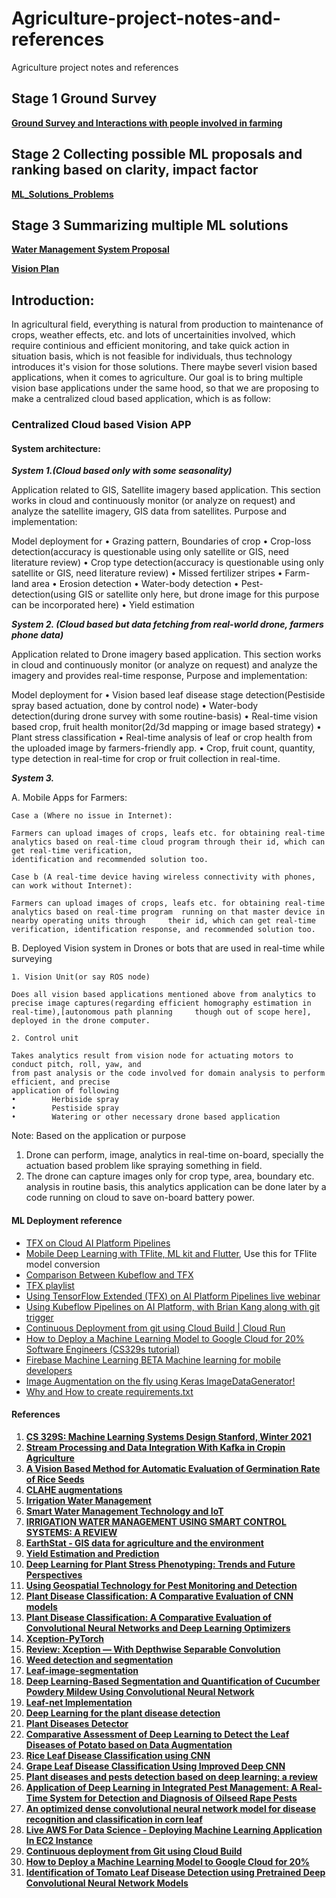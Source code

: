 # Agriculture-project-notes-and-references
Agriculture project notes and references

## Stage 1 Ground Survey

**[Ground Survey and Interactions with people involved in farming](https://github.com/sayan0506/Agriculture-project-notes-and-references/blob/main/Ground%20Survey.pdf)**

## Stage 2 Collecting possible ML proposals and ranking based on clarity, impact factor

**[ML_Solutions_Problems](https://docs.google.com/spreadsheets/d/1mgxP2OLr0P0VyUEZIh5kJLfJKdDNT26Pw5tVIWkwxsk/edit#gid=796617169)**

## Stage 3 Summarizing multiple ML solutions

**[Water Management System Proposal](https://github.com/sayan0506/Agriculture-project-notes-and-references/blob/main/Water%20Management%20Summarizations.pdf)**

**[Vision Plan](https://github.com/sayan0506/Agriculture-project-notes-and-references/blob/main/Satellite_vision_summary.pdf)**


## **Introduction:**

In agricultural field, everything is natural from production to maintenance of crops, weather effects, etc. and lots of uncertainities involved, which require continious and efficient monitoring, and take quick action in situation basis, which is not feasible for individuals, thus technology introduces it's vision for those solutions. There maybe severl vision based applications, when it comes to agriculture. Our goal is to bring multiple vision base applications under the same hood, so that we are proposing to make a centralized cloud based application, which is as follow:

### Centralized Cloud based Vision APP

#### System architecture:

***System 1.(Cloud based only with some seasonality)***

Application related to GIS, Satellite imagery based application. This section works in cloud and continuously monitor (or analyze on request) and analyze the satellite imagery, GIS data from satellites. Purpose and implementation:

Model deployment for 
•        Grazing pattern, Boundaries of crop
•        Crop-loss detection(accuracy is questionable using only satellite or GIS, need literature review)
•        Crop type detection(accuracy is questionable using only satellite or GIS, need literature review)
•        Missed fertilizer stripes
•        Farm-land area
•        Erosion detection
•        Water-body detection
•        Pest-detection(using GIS or satellite only here, but drone image for this purpose can be incorporated here)
•        Yield estimation

***System 2. (Cloud based but data fetching from real-world drone, farmers phone data)*** 

Application related to Drone imagery based application. This section works in cloud and continuously monitor (or analyze on request) and analyze the imagery and provides real-time response, Purpose and implementation:

Model deployment for
•        Vision based leaf disease stage detection(Pestiside spray based actuation, done by control node) 
•        Water-body detection(during drone survey with some routine-basis)
•        Real-time vision based crop, fruit health monitor(2d/3d mapping or image based strategy)
•        Plant stress classification
•        Real-time analysis of leaf or crop health from the uploaded image by farmers-friendly app. 
•        Crop, fruit count, quantity, type detection in real-time for crop or fruit collection in real-time.

***System 3.*** 

A. Mobile Apps for Farmers:

    Case a (Where no issue in Internet): 

    Farmers can upload images of crops, leafs etc. for obtaining real-time analytics based on real-time cloud program through their id, which can get real-time verification, 
    identification and recommended solution too.

    Case b (A real-time device having wireless connectivity with phones, can work without Internet):

    Farmers can upload images of crops, leafs etc. for obtaining real-time analytics based on real-time program  running on that master device in nearby operating units through     their id, which can get real-time verification, identification response, and recommended solution too.

B. Deployed Vision system in Drones or bots that are used in real-time while surveying

    1. Vision Unit(or say ROS node)
    
    Does all vision based applications mentioned above from analytics to precise image captures(regarding efficient homography estimation in real-time),[autonomous path planning     though out of scope here], deployed in the drone computer.
    
    2. Control unit

    Takes analytics result from vision node for actuating motors to conduct pitch, roll, yaw, and 
    from past analysis or the code involved for domain analysis to perform efficient, and precise
    application of following
    •        Herbiside spray
    •        Pestiside spray
    •        Watering or other necessary drone based application
   
   Note: Based on the application or purpose
   
   1. Drone can perform, image, analytics in real-time on-board, specially the actuation 
   based problem like spraying something in field.
   2. The drone can capture images only for crop type, area, boundary etc. analysis in 
   routine basis, this analytics application can be done later by a code running on cloud to
   save on-board battery power. 
   
#### ML Deployment reference   

* [TFX on Cloud AI Platform Pipelines](https://github.com/tensorflow/tfx/blob/master/docs/tutorials/tfx/cloud-ai-platform-pipelines.md)
* [Mobile Deep Learning with TFlite, ML kit and Flutter](https://drive.google.com/drive/folders/1TV3jpPnFbd4pxiVxxxEKxSsZibwUqoVo?usp=sharing), Use this for TFlite model conversion
* [Comparison Between Kubeflow and TFX](https://github.com/Future-AI-Laboratory/deployment-testing/blob/master/Comparison-Kubeflow-TFX.pdf)
* [TFX playlist](https://www.youtube.com/watch?v=YeuvR6m6ACQ&list=PLQY2H8rRoyvxR15n04JiW0ezF5HQRs_8F)
* [Using TensorFlow Extended (TFX) on AI Platform Pipelines live webinar](https://www.youtube.com/watch?v=RpWeVvAFzJE)
* [Using Kubeflow Pipelines on AI Platform, with Brian Kang along with git trigger](https://www.youtube.com/watch?v=qx7MLcbCo5g)
* [Continuous Deployment from git using Cloud Build | Cloud Run](https://cloud.google.com/run/docs/continuous-deployment-with-cloud-build)
* [How to Deploy a Machine Learning Model to Google Cloud for 20% Software Engineers (CS329s tutorial)](https://youtu.be/fw6NMQrYc6w)
* [Firebase Machine Learning BETA Machine learning for mobile developers](https://firebase.google.com/products/ml)
* [Image Augmentation on the fly using Keras ImageDataGenerator!](https://www.analyticsvidhya.com/blog/2020/08/image-augmentation-on-the-fly-using-keras-imagedatagenerator/)
* [Why and How to create requirements.txt](https://blog.usejournal.com/why-and-how-to-make-a-requirements-txt-f329c685181e)

#### References

1. **[CS 329S: Machine Learning Systems Design Stanford, Winter 2021](https://stanford-cs329s.github.io/syllabus.html)**
2. **[Stream Processing and Data Integration With Kafka in Cropin Agriculture](https://www.cropin.com/blogs/stream-processing-and-data-integration-with-kafka/)**
3. **[A Vision Based Method for Automatic Evaluation of Germination Rate of Rice Seeds](https://ieeexplore.ieee.org/document/8337511)**
4. **[CLAHE augmentations](https://www.kaggle.com/amritpal333/clahe-augmentation-ranzcr-comp)**
5. **[Irrigation Water Management](https://www.nrcs.usda.gov/Internet/FSE_DOCUMENTS/nrcs141p2_017781.pdf)**
6. **[Smart Water Management Technology and IoT](https://www.digiteum.com/smart-water-management-iot/#2)**
7. **[IRRIGATION WATER MANAGEMENT USING SMART CONTROL SYSTEMS: A REVIEW](https://www.researchgate.net/publication/329472758_IRRIGATION_WATER_MANAGEMENT_USING_SMART_CONTROL_SYSTEMS_A_REVIEW)**
8. **[EarthStat - GIS data for agriculture and the environment](http://www.earthstat.org/)**
9. **[Yield Estimation and Prediction](https://www.vista-geo.de/en/portfolio-items/yieldestimation/)**
10. **[Deep Learning for Plant Stress Phenotyping: Trends and Future Perspectives](https://www.sciencedirect.com/science/article/pii/S1360138518301572#fig0015)**
11. **[Using Geospatial Technology for Pest Monitoring and Detection](https://www.npdn.org/system/files/public/Meeting%20Information/2009_NationalMeeting/Kennaway_NPDN2009%20(3).pdf)**
12. **[Plant Disease Classification: A Comparative Evaluation of CNN models](https://www.mdpi.com/2223-7747/9/10/1319/pdf#:~:text=The%20Xception%20model%20attained%20the,disease%20on%20the%20PlantVillage%20dataset)**
13. **[Plant Disease Classification: A Comparative Evaluation of Convolutional Neural Networks and Deep Learning Optimizers](https://www.mdpi.com/2223-7747/9/10/1319/pdf#:~:text=The%20Xception%20model%20attained%20the,disease%20on%20the%20PlantVillage%20dataset)**
14. **[Xception-PyTorch](https://github.com/tstandley/Xception-PyTorch)**
15. **[Review: Xception — With Depthwise Separable Convolution](https://towardsdatascience.com/review-xception-with-depthwise-separable-convolution-better-than-inception-v3-image-dc967dd42568?gi=224ea57f354)**
16. **[Weed detection and segmentation](https://github.com/Midnight93/Weeds-Detection-and-Segmentation)**
17. **[Leaf-image-segmentation](https://github.com/YaredTaddese/leaf-image-segmentation)**
18. **[Deep Learning-Based Segmentation and Quantification of Cucumber Powdery Mildew Using Convolutional Neural Network](https://www.frontiersin.org/articles/10.3389/fpls.2019.00155/full)**
19. **[Leaf-net Implementation](https://github.com/deepakHonakeri05/Leaf-Disease-Classifier)**
20. **[Deep Learning for the plant disease detection](https://github.com/MarkoArsenovic/DeepLearning_PlantDiseases)**
21. **[Plant Diseases Detector](https://github.com/Oskop/Pladiator)**
22. **[Comparative Assessment of Deep Learning to Detect the Leaf Diseases of Potato based on Data Augmentation](https://github.com/sayan0506/Agriculture-project-notes-and-references/blob/main/Potato%20classification%20model%20CNN.pdf)**
23. **[Rice Leaf Disease Classification using CNN](https://www.researchgate.net/publication/348243112_Rice_Leaf_Diseases_Recognition_Using_Convolutional_Neural_Networks)**
24. **[Grape Leaf Disease Classification Using Improved Deep CNN](https://www.ncbi.nlm.nih.gov/pmc/articles/PMC7373759/pdf/fpls-11-01082.pdf)**
25. **[Plant diseases and pests detection based on deep learning: a review](https://data.mendeley.com/datasets/s62zm6djd2/1)**
26. **[Application of Deep Learning in Integrated Pest Management: A Real-Time System for Detection and Diagnosis of Oilseed Rape Pests](https://downloads.hindawi.com/journals/misy/2019/4570808.pdf)**
27. **[An optimized dense convolutional neural network model for disease recognition and classification in corn leaf](https://www.sciencedirect.com/science/article/abs/pii/S0168169920302180?via%3Dihub)**
28. **[Live AWS For Data Science - Deploying Machine Learning Application In EC2 Instance](https://youtu.be/kQ9qiIzsFxM)**
29. **[Continuous deployment from Git using Cloud Build](https://cloud.google.com/run/docs/continuous-deployment-with-cloud-build)**
30. **[How to Deploy a Machine Learning Model to Google Cloud for 20%](https://youtu.be/fw6NMQrYc6w)**
31. **[Identification of Tomato Leaf Disease Detection using Pretrained Deep Convolutional Neural Network Models](https://www.scpe.org/index.php/scpe/article/view/1780)**
